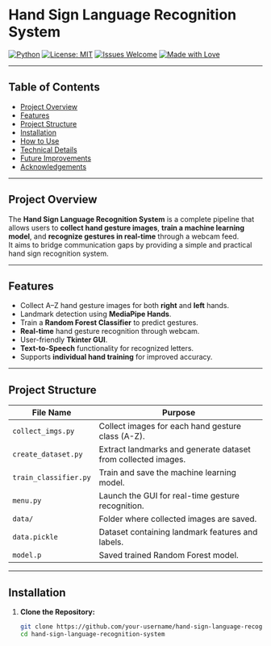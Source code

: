 # Hand Sign Language Recognition System

[![Python](https://img.shields.io/badge/Python-3.7%2B-blue?logo=python&logoColor=white)](https://www.python.org/)
[![License: MIT](https://img.shields.io/badge/License-MIT-yellow.svg)](https://opensource.org/licenses/MIT)
[![Issues Welcome](https://img.shields.io/badge/Issues-Welcome-brightgreen.svg)](https://github.com/your-username/hand-sign-language-recognition-system/issues)
[![Made with Love](https://img.shields.io/badge/Made%20with-Love-red.svg)](https://github.com/your-username/hand-sign-language-recognition-system)

---

## Table of Contents

- [Project Overview](#project-overview)
- [Features](#features)
- [Project Structure](#project-structure)
- [Installation](#installation)
- [How to Use](#how-to-use)
- [Technical Details](#technical-details)
- [Future Improvements](#future-improvements)
- [Acknowledgements](#acknowledgements)

---

## Project Overview

The **Hand Sign Language Recognition System** is a complete pipeline that allows users to **collect hand gesture images**, **train a machine learning model**, and **recognize gestures in real-time** through a webcam feed.  
It aims to bridge communication gaps by providing a simple and practical hand sign recognition system.

---

## Features

- Collect A–Z hand gesture images for both **right** and **left** hands.
- Landmark detection using **MediaPipe Hands**.
- Train a **Random Forest Classifier** to predict gestures.
- **Real-time** hand gesture recognition through webcam.
- User-friendly **Tkinter GUI**.
- **Text-to-Speech** functionality for recognized letters.
- Supports **individual hand training** for improved accuracy.

---

## Project Structure

| File Name            | Purpose |
|----------------------|---------|
| `collect_imgs.py`     | Collect images for each hand gesture class (A-Z). |
| `create_dataset.py`   | Extract landmarks and generate dataset from collected images. |
| `train_classifier.py` | Train and save the machine learning model. |
| `menu.py`             | Launch the GUI for real-time gesture recognition. |
| `data/`               | Folder where collected images are saved. |
| `data.pickle`         | Dataset containing landmark features and labels. |
| `model.p`             | Saved trained Random Forest model. |

---

## Installation

1. **Clone the Repository:**
   ```bash
   git clone https://github.com/your-username/hand-sign-language-recognition-system.git
   cd hand-sign-language-recognition-system
